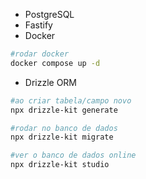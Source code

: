 - PostgreSQL
- Fastify
- Docker
```bash
#rodar docker
docker compose up -d
```

- Drizzle ORM
```bash
#ao criar tabela/campo novo
npx drizzle-kit generate

#rodar no banco de dados
npx drizzle-kit migrate

#ver o banco de dados online
npx drizzle-kit studio
```
